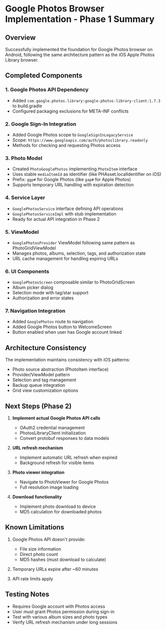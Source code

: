 # Google Photos Browser Implementation - Phase 1 Summary

## Overview
Successfully implemented the foundation for Google Photos browser on Android, following the same architecture pattern as the iOS Apple Photos Library browser.

## Completed Components

### 1. **Google Photos API Dependency**
- Added `com.google.photos.library:google-photos-library-client:1.7.3` to build.gradle
- Configured packaging exclusions for META-INF conflicts

### 2. **Google Sign-In Integration**
- Added Google Photos scope to `GoogleSignInLegacyService`
- Scope: `https://www.googleapis.com/auth/photoslibrary.readonly`
- Methods for checking and requesting Photos access

### 3. **Photo Model**
- Created `PhotoGooglePhotos` implementing `PhotoItem` interface
- Uses stable `mediaItemId` as identifier (like PHAsset.localIdentifier on iOS)
- Prefix: `ggp#` for Google Photos (like `gap#` for Apple Photos)
- Supports temporary URL handling with expiration detection

### 4. **Service Layer**
- `GooglePhotosService` interface defining API operations
- `GooglePhotosServiceImpl` with stub implementation
- Ready for actual API integration in Phase 2

### 5. **ViewModel**
- `GooglePhotosProvider` ViewModel following same pattern as PhotoGridViewModel
- Manages photos, albums, selection, tags, and authorization state
- URL cache management for handling expiring URLs

### 6. **UI Components**
- `GooglePhotosScreen` composable similar to PhotoGridScreen
- Album picker dialog
- Selection mode with tag/star support
- Authorization and error states

### 7. **Navigation Integration**
- Added `GooglePhotos` route to navigation
- Added Google Photos button to WelcomeScreen
- Button enabled when user has Google account linked

## Architecture Consistency

The implementation maintains consistency with iOS patterns:
- Photo source abstraction (PhotoItem interface)
- Provider/ViewModel pattern
- Selection and tag management
- Backup queue integration
- Grid view customization options

## Next Steps (Phase 2)

1. **Implement actual Google Photos API calls**
   - OAuth2 credential management
   - PhotosLibraryClient initialization
   - Convert protobuf responses to data models

2. **URL refresh mechanism**
   - Implement automatic URL refresh when expired
   - Background refresh for visible items

3. **Photo viewer integration**
   - Navigate to PhotoViewer for Google Photos
   - Full resolution image loading

4. **Download functionality**
   - Implement photo download to device
   - MD5 calculation for downloaded photos

## Known Limitations

1. Google Photos API doesn't provide:
   - File size information
   - Direct photo count
   - MD5 hashes (must download to calculate)

2. Temporary URLs expire after ~60 minutes
3. API rate limits apply

## Testing Notes

- Requires Google account with Photos access
- User must grant Photos permission during sign-in
- Test with various album sizes and photo types
- Verify URL refresh mechanism under long sessions
